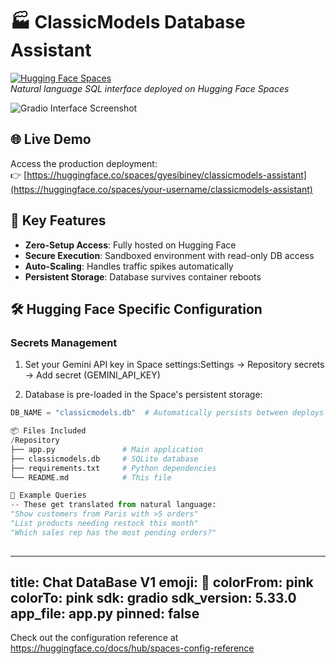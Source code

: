 # 🏭 ClassicModels Database Assistant

[![Hugging Face Spaces](https://img.shields.io/badge/🤗%20Hugging%20Face-Spaces-blue.svg)](https://huggingface.co/spaces/gyesibiney/classicmodels-assistant)  
*Natural language SQL interface deployed on Hugging Face Spaces*

![Gradio Interface Screenshot](https://i.imgur.com/example-screenshot.png)

## 🌐 Live Demo
Access the production deployment:  
👉 [https://huggingface.co/spaces/gyesibiney/classicmodels-assistant](https://huggingface.co/spaces/your-username/classicmodels-assistant)

## 🚀 Key Features
- **Zero-Setup Access**: Fully hosted on Hugging Face
- **Secure Execution**: Sandboxed environment with read-only DB access
- **Auto-Scaling**: Handles traffic spikes automatically
- **Persistent Storage**: Database survives container reboots

## 🛠️ Hugging Face Specific Configuration

### Secrets Management
1. Set your Gemini API key in Space settings:Settings → Repository secrets → Add secret (GEMINI_API_KEY)
   
2. Database is pre-loaded in the Space's persistent storage:
```python
DB_NAME = "classicmodels.db"  # Automatically persists between deploys

📦 Files Included
/Repository
├── app.py               # Main application
├── classicmodels.db     # SQLite database
├── requirements.txt     # Python dependencies
└── README.md            # This file

🌟 Example Queries
-- These get translated from natural language:
"Show customers from Paris with >5 orders"
"List products needing restock this month"
"Which sales rep has the most pending orders?"
   

```



















---
title: Chat DataBase V1
emoji: 🐠
colorFrom: pink
colorTo: pink
sdk: gradio
sdk_version: 5.33.0
app_file: app.py
pinned: false
---

Check out the configuration reference at https://huggingface.co/docs/hub/spaces-config-reference
